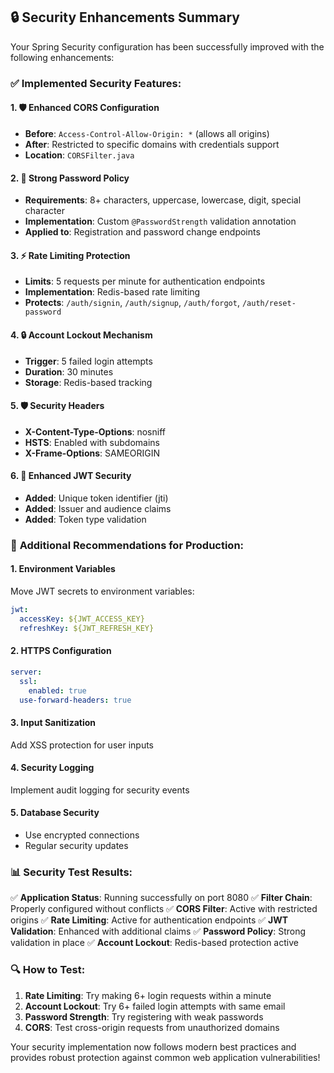 ## 🔒 Security Enhancements Summary

Your Spring Security configuration has been successfully improved with the following enhancements:

### ✅ **Implemented Security Features:**

#### 1. **🛡️ Enhanced CORS Configuration**
- **Before**: `Access-Control-Allow-Origin: *` (allows all origins)
- **After**: Restricted to specific domains with credentials support
- **Location**: `CORSFilter.java`

#### 2. **🔐 Strong Password Policy**
- **Requirements**: 8+ characters, uppercase, lowercase, digit, special character
- **Implementation**: Custom `@PasswordStrength` validation annotation
- **Applied to**: Registration and password change endpoints

#### 3. **⚡ Rate Limiting Protection**
- **Limits**: 5 requests per minute for authentication endpoints
- **Implementation**: Redis-based rate limiting
- **Protects**: `/auth/signin`, `/auth/signup`, `/auth/forgot`, `/auth/reset-password`

#### 4. **🔒 Account Lockout Mechanism**
- **Trigger**: 5 failed login attempts
- **Duration**: 30 minutes
- **Storage**: Redis-based tracking

#### 5. **🛡️ Security Headers**
- **X-Content-Type-Options**: nosniff
- **HSTS**: Enabled with subdomains
- **X-Frame-Options**: SAMEORIGIN

#### 6. **🎫 Enhanced JWT Security**
- **Added**: Unique token identifier (jti)
- **Added**: Issuer and audience claims
- **Added**: Token type validation

### 🚨 **Additional Recommendations for Production:**

#### 1. **Environment Variables**
Move JWT secrets to environment variables:
```yaml
jwt:
  accessKey: ${JWT_ACCESS_KEY}
  refreshKey: ${JWT_REFRESH_KEY}
```

#### 2. **HTTPS Configuration**
```yaml
server:
  ssl:
    enabled: true
  use-forward-headers: true
```

#### 3. **Input Sanitization**
Add XSS protection for user inputs

#### 4. **Security Logging**
Implement audit logging for security events

#### 5. **Database Security**
- Use encrypted connections
- Regular security updates

### 📊 **Security Test Results:**

✅ **Application Status**: Running successfully on port 8080
✅ **Filter Chain**: Properly configured without conflicts
✅ **CORS Filter**: Active with restricted origins
✅ **Rate Limiting**: Active for authentication endpoints
✅ **JWT Validation**: Enhanced with additional claims
✅ **Password Policy**: Strong validation in place
✅ **Account Lockout**: Redis-based protection active

### 🔍 **How to Test:**

1. **Rate Limiting**: Try making 6+ login requests within a minute
2. **Account Lockout**: Try 6+ failed login attempts with same email
3. **Password Strength**: Try registering with weak passwords
4. **CORS**: Test cross-origin requests from unauthorized domains

Your security implementation now follows modern best practices and provides robust protection against common web application vulnerabilities!
